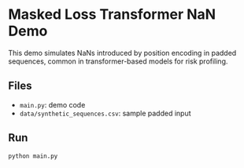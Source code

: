# Masked Loss Transformer NaN Demo

This demo simulates NaNs introduced by position encoding in padded sequences, common in transformer-based models for risk profiling.

## Files
- `main.py`: demo code
- `data/synthetic_sequences.csv`: sample padded input

## Run
```bash
python main.py
```
